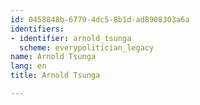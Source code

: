 ```yaml
---
id: 0458848b-6779-4dc5-8b1d-ad8908303a6a
identifiers:
- identifier: arnold_tsunga
  scheme: everypolitician_legacy
name: Arnold Tsunga
lang: en
title: Arnold Tsunga

---
```

